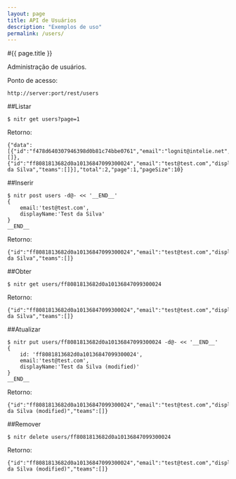 ```yaml
---
layout: page
title: API de Usuários
description: "Exemplos de uso"
permalink: /users/
---
```

#{{ page.title }}

Administração de usuários. 

Ponto de acesso:

    http://server:port/rest/users

##Listar

    $ nitr get users?page=1

Retorno:

    {"data":[{"id":"f478d640307946398d0b81c74bbe0761","email":"lognit@intelie.net","displayName":"Administrator","teams":[]},{"id":"ff8081813682d0a10136847099300024","email":"test@test.com","displayName":"Test da Silva","teams":[]}],"total":2,"page":1,"pageSize":10}


##Inserir

    $ nitr post users -d@- << '__END__' 
    {
        email:'test@test.com',
        displayName:'Test da Silva'
    }
    __END__

Retorno:

    {"id":"ff8081813682d0a10136847099300024","email":"test@test.com","displayName":"Test da Silva","teams":[]}

##Obter

    $ nitr get users/ff8081813682d0a10136847099300024

Retorno:

    {"id":"ff8081813682d0a10136847099300024","email":"test@test.com","displayName":"Test da Silva","teams":[]}

##Atualizar

    $ nitr put users/ff8081813682d0a10136847099300024 -d@- << '__END__' 
    {
        id: 'ff8081813682d0a10136847099300024',
        email:'test@test.com',
        displayName:'Test da Silva (modified)'
    }
    __END__

Retorno:

    {"id":"ff8081813682d0a10136847099300024","email":"test@test.com","displayName":"Test da Silva (modified)","teams":[]}

##Remover

    $ nitr delete users/ff8081813682d0a10136847099300024

Retorno:

    {"id":"ff8081813682d0a10136847099300024","email":"test@test.com","displayName":"Test da Silva (modified)","teams":[]}
